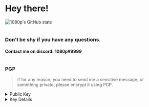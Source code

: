# Hey there!

![1080p's GitHub stats](https://github-readme-stats.vercel.app/api?username=1080pdev&theme=dark&count_private=true)

#
### Don't be shy if you have any questions. 
#### Contact me on discord: 1080p#9999
#
### PGP
> If for any reason, you need to send me a sensitive message,
> or something private, please encrypt it using PGP.

<details>
  <summary>Public Key</summary>
  
```
-----BEGIN PGP PUBLIC KEY BLOCK-----

mQINBGCa6GMBEAC14U/lTnGgNWeE1K/Z3q7PyTh0SZGb3f/NdvNDxOasL78ZqvNT
VKq0aMQsN+9r1WjPN/crrCZe3zl5dR+BX00gaJy5r8bPxrYdqlWqchfTkv1VcXdG
BUEovhUeMajd2NaARHHGu9uSgvokNtW5O1PP4kYlyn/UGhqfZDQ9VK5DSvhhS8lU
q/KHslJr02LQ5wWWaEyL0Y5yxS5H4B+KcWugmQtXm03BwV/7Z9cTUTB50GBjCo1u
lsItV3MhYGR6nBUJD8hd9b09mPQfWey0cHaXhnmoXe0DyXCQNKgHF2uehq+HpbwG
8sk6B6hkznVUhLMOdmd/F0Pdy4yzS3pNRgPs4yZo14SiGarfqdwMHGCTuM2LfFCg
7YGOu+WHnR7+ChK/Wi6AXcgwAOjm1TohcMmWBUWP4fQPg/KuIymNiXRusBZIyrCu
h6yj8eX8QamQcsNW0/WrZao5axDER0e8Yzuzt+OkS3B8jTTdnIu1jLcTUsRpr0Ts
ZoO5ntvRt1t1BRnv9VSEyZYph7SuxaR/EuF730gefO1p5FUcTyaYRuetLelXqDzd
noTNjTDPLdzhI3EoGNFolOncja7l/A8Dpe333tCQI1RhhuW1EUEOR4r1YS+EsqJN
2naftbwuVLGlWszHoFXJD7hS+emyKwYGbpecM4Gwv8pAGz8kK8NAHiodswARAQAB
tBcxMDgwcGRldkBwcm90b25tYWlsLmNvbYkCVAQTAQgAPhYhBEZbkOuooPbGDadX
+4RHUZOuMYpSBQJgmuhjAhsjBQkWkiAdBQsJCAcCBhUKCQgLAgQWAgMBAh4BAheA
AAoJEIRHUZOuMYpSW2QP/1gIBY8hT90m30X/fNe4C0LzHgB2PLuwxoJ0FGZ/9LCt
7+A3VpHISTwBRPbevG8ZLyrti3fwUcUqErhKsJ7pFx3d8Vvt4dU4LsADD6MxqgC0
1NNe9Bda07dmX2zWpwk5uLPSemqBQ3QChVE/o5pJQoqMKn9i7jbUeiff83FGSaA1
4RAClJ8Fubaq9V7QllP/8px8ySUNsnHmxIEPrdGCpkaBZJpyEF+n8pgoIMSeYnaC
c7HyW9EeSOMA7f6jD5FjdaSu1HrgSYvxb6P7N+CLEI6uxm9ZOtGMfZvprYz06BwO
aGq5CtGITvFTiczaghSjU3W9M252NKAJM1e8FUpZ6Paxbs1/5+02LQ2rMx+F6f/j
/nG2QfEdudnG1Sq9JPiIS5sHjyGIfotXL0DIppGLPyyOcKaa2abeLgKeyB79Q8og
Pwra3KiYOlDPZhtWHzhffaJmn8uk1UlpmsFwCufLoFDxF2DcHIovcj4yubFdyXSz
pKO6xlhw0HSvpaVCITZqBzLVle17SiIVEk8RY0jZBPz19I7nFcKFiuAchgf86wYR
pBVw2fVoIJQAeoFdPYQer1swAxBd2H99jaerVtmdjSiYdbZtJpd68YaSxF0ozokr
fWGCplDMZTlQRo2ta4C4KnljY42N7dv2ntQF7m7fqfrpRbiiel4QeIf8OONSgZXg
uQINBGCa6GMBEADUf4gTM24D4rC9erYca2ADYfe+GcxYbJsmydHncsB9ObtaGkL8
JELBc3dIw6NtQBRay8GgU5nqZKjpTUc6qllejsunkzlOwpiXNCIS6f8vEOvVTk3O
4PX6n/SBfM/nqM0EKt9SCwwnDova/uOTld/a1IF0iyxJPLLs+z1mfQk/aoOC3MZT
JLJobG6wp48Llkc+haEr1IUJh5et9+Q5FctgZEjR44GQifc5lboz5YeuAc3lAFSG
ZXe0uUGoOGMJpOsDCfo+VfLegMYQkawAC8mtnh7iW1SXpw7WRL96xl4lVqL3UyWa
RF4pX4+xNy04SRb406aPkY3e1ozn34cNn4Ad3p1VScUvds+SLAh896ZdVN+l+rme
TD0TzndgZbILJIUslCYKjTcd2HKPJeNYeoYHAvRCxRkiEIlrj+BaTCeZHj1F7eyK
E9fiSYkIyVwlAzYOd0C58Q7Qj9mXs8NABnuWukLW1ZiErGTVRwSPU65n6mTtqm26
y2RDnOatHHgIhe1JSlFHZgWj0Al9drs3gT+vZVjkSL/H/oxh36siFTPQsXMEdp+w
4Wv4BL1Bx/n3Ne1UQEZAiw4PPawow1Nx+XhL/KWjIQdFOAOGKBq62zqSAbPTrZIK
EUWdOw2XEdMVYtTOuphdHIo6yVxdCOArcC3r1GOw02kxhWWhxl17GD/LLQARAQAB
iQI8BBgBCAAmFiEERluQ66ig9sYNp1f7hEdRk64xilIFAmCa6GMCGwwFCRaSIB0A
CgkQhEdRk64xilIC9g//ZRWOeL9uaTBih1B+MJKGrj0GagwPk3ZmegFQ7mVNQz1S
KY23h9VHikffotZZKMqPV42IwsiTwYQKMv0PKjsxIkRdmrDIP1ozvd2Ev1/Lj0tY
CBVQZ7wXBVG4C6PEOiD5AayskT/j9w30fdTL2G+Ie6DYCAute1a16TQYClG2SbLF
AE7U66vBvhdRCfPyHqGNZmrhh44Y5eAoi6ufDvmqd3sXmjeQNao/nyMO7ye9WXC5
xN7tiSYA1Mcn/PBVQNa0aDJ2eBM9p8owMir9G7X/LNuOU8zu90k0bfvv3EknhsgY
9Nj/Nx//mQu3WWGkaUMm6R0/kWsJlJprhbZMTy2OwPxktJye9vnqffn3r18/lMMH
iA97S2/nN+1WHJnpOmxRHUBmzosUFoaNCDZ3RrZj+D+Eh9qoGOy9E98AiygZ45om
HOy8yRGFlsKe58EL9X94IoprBTAZudVR3LFDJgDNsQnntRi/N02Gtz8gQJNprCJ5
WqVmGPT2XTeLfPmB+w4FpYLsPCVJy9AMMRJvceME5hGbjjPlYTczWL75DfwKYHCu
OGQB/IKnumNR3VQRiQKkqDpo0Dn37Fx7F5eZ1WpGV+86bGJe35z8aJHB022SoRVl
g/vRsYrrcpCplH7B79eMvAJLil1y1lSqAiRo4G0g1vx5Z7NeWc8oC1MFXQ4U8Bo=
=Rp3r
-----END PGP PUBLIC KEY BLOCK-----
```
</details>

<details>
  <summary>Key Details</summary>
  
  **Email:** 1080pdev@protonmail.com

  **Expiry:** 1/1/2030
  
  **Fingerprint:** 465B 90EB A8A0 F6C6 0DA7  57FB 8447 5193 AE31 8A52
 </details>
